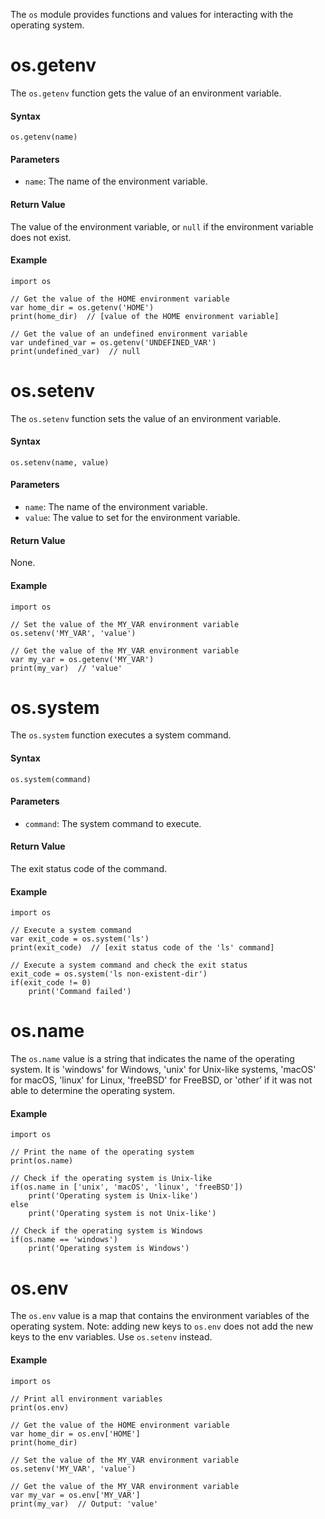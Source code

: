 The `os` module provides functions and values for interacting with the operating system.

# os.getenv

The `os.getenv` function gets the value of an environment variable.

#### Syntax

```tea
os.getenv(name)
```

#### Parameters

-   `name`: The name of the environment variable.

#### Return Value

The value of the environment variable, or `null` if the environment variable does not exist.

#### Example

```tea
import os

// Get the value of the HOME environment variable
var home_dir = os.getenv('HOME')
print(home_dir)  // [value of the HOME environment variable]

// Get the value of an undefined environment variable
var undefined_var = os.getenv('UNDEFINED_VAR')
print(undefined_var)  // null
```

# os.setenv

The `os.setenv` function sets the value of an environment variable.

#### Syntax

```tea
os.setenv(name, value)
```

#### Parameters

-   `name`: The name of the environment variable.
-   `value`: The value to set for the environment variable.

#### Return Value

None.

#### Example

```tea
import os

// Set the value of the MY_VAR environment variable
os.setenv('MY_VAR', 'value')

// Get the value of the MY_VAR environment variable
var my_var = os.getenv('MY_VAR')
print(my_var)  // 'value'
```

# os.system

The `os.system` function executes a system command.

#### Syntax

```tea
os.system(command)
```

#### Parameters

-   `command`: The system command to execute.

#### Return Value

The exit status code of the command.

#### Example

```tea
import os

// Execute a system command
var exit_code = os.system('ls')
print(exit_code)  // [exit status code of the 'ls' command]

// Execute a system command and check the exit status
exit_code = os.system('ls non-existent-dir')
if(exit_code != 0)
    print('Command failed')
```

# os.name

The `os.name` value is a string that indicates the name of the operating system. It is 'windows' for Windows, 'unix' for Unix-like systems, 'macOS' for macOS, 'linux' for Linux, 'freeBSD' for FreeBSD, or 'other' if it was not able to determine the operating system.

#### Example

```tea
import os

// Print the name of the operating system
print(os.name)

// Check if the operating system is Unix-like
if(os.name in ['unix', 'macOS', 'linux', 'freeBSD'])
    print('Operating system is Unix-like')
else
    print('Operating system is not Unix-like')

// Check if the operating system is Windows
if(os.name == 'windows')
    print('Operating system is Windows')
```

# os.env

The `os.env` value is a map that contains the environment variables of the operating system. Note: adding new keys to `os.env` does not add the new keys to the env variables. Use `os.setenv` instead.

#### Example

```tea
import os

// Print all environment variables
print(os.env)

// Get the value of the HOME environment variable
var home_dir = os.env['HOME']
print(home_dir)

// Set the value of the MY_VAR environment variable
os.setenv('MY_VAR', 'value')

// Get the value of the MY_VAR environment variable
var my_var = os.env['MY_VAR']
print(my_var)  // Output: 'value'
```
